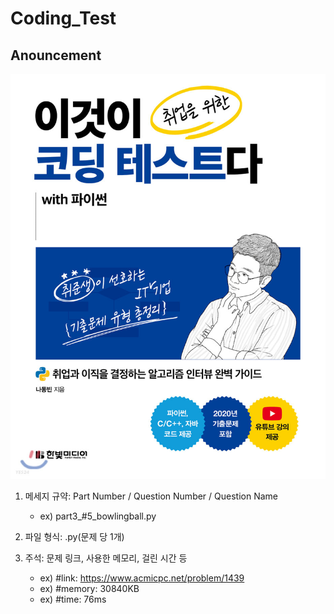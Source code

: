 # Coding_Test

## Anouncement
![textbook.jpg](https://github.com/illizard/coding_test/blob/main/data/textbook.jpg)
1. 메세지 규약: Part Number / Question Number / Question Name

    - ex) part3_#5_bowlingball.py

2. 파일 형식: .py(문제 당 1개)

3. 주석: 문제 링크, 사용한 메모리, 걸린 시간 등

    - ex) #link: https://www.acmicpc.net/problem/1439
    - ex) #memory: 30840KB
    - ex) #time: 76ms
